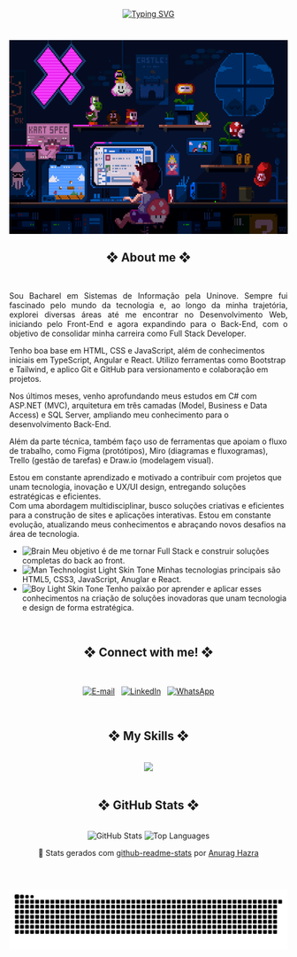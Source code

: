 
<div align="center">
    <a href="https://git.io/typing-svg"><img src="https://readme-typing-svg.demolab.com?font=Fira+Code&weight=600&size=22&pause=1000&color=940DA7&vCenter=true&width=435&lines=%E2%9D%80++%E2%97%87+++Welcome+to+my+profile+!++%E2%97%87++%E2%9D%80" alt="Typing SVG" /></a>
</div>

# 

<img align="center" alt="" height="350px" width="100%" src="src/gifs/mario.gif"> 

</br>

<h2 align="center" >❖ About me ❖ </h2> </br>


<!-- <img align="right" alt="garoto estudando no  computador" height="200px" width="200px" src=""> apos formatar no ps com margins transparentes colocar aqui.  -->

<div aling="center">
<p align="justify" > Sou Bacharel em Sistemas de Informação pela Uninove. Sempre fui fascinado pelo mundo da tecnologia e, ao longo da minha trajetória, explorei diversas áreas até me encontrar no Desenvolvimento Web, iniciando pelo Front-End e agora expandindo para o Back-End, com o objetivo de consolidar minha carreira como Full Stack Developer.

Tenho boa base em HTML, CSS e JavaScript, além de conhecimentos iniciais em TypeScript, Angular e React. Utilizo ferramentas como Bootstrap e Tailwind, e aplico Git e GitHub para versionamento e colaboração em projetos.

Nos últimos meses, venho aprofundando meus estudos em C# com ASP.NET (MVC), arquitetura em três camadas (Model, Business e Data Access) e SQL Server, ampliando meu conhecimento para o desenvolvimento Back-End.

Além da parte técnica, também faço uso de ferramentas que apoiam o fluxo de trabalho, como Figma (protótipos), Miro (diagramas e fluxogramas), Trello (gestão de tarefas) e Draw.io (modelagem visual).

Estou em constante aprendizado e motivado a contribuir com projetos que unam tecnologia, inovação e UX/UI design, entregando soluções estratégicas e eficientes.
<br>
Com uma abordagem multidisciplinar, busco soluções criativas e eficientes para a construção de sites e aplicações interativas. Estou em constante evolução, atualizando meus conhecimentos e abraçando novos desafios na área de tecnologia.
</p>
  



- <img src="https://raw.githubusercontent.com/Tarikul-Islam-Anik/Animated-Fluent-Emojis/master/Emojis/Hand%20gestures/Brain.png" alt="Brain" width="25" height="25" /> Meu objetivo é de me tornar Full Stack e construir soluções completas do back ao front.<br/>
- <img src="https://raw.githubusercontent.com/Tarikul-Islam-Anik/Animated-Fluent-Emojis/master/Emojis/People%20with%20professions/Man%20Technologist%20Light%20Skin%20Tone.png" alt="Man Technologist Light Skin Tone" width="25" height="25" /> Minhas tecnologias principais são HTML5, CSS3, JavaScript, Anuglar e React.<br/>
- <img src="https://raw.githubusercontent.com/Tarikul-Islam-Anik/Animated-Fluent-Emojis/master/Emojis/People%20with%20professions/Boy%20Light%20Skin%20Tone.png" alt="Boy Light Skin Tone" width="25" height="25" /> Tenho paixão por aprender e aplicar esses conhecimentos na criação de soluções inovadoras que unam tecnologia e design de forma estratégica.<br/>
</div>



</br>


<h2 align="center" >❖ Connect with me! ❖</h2>
</br>
<div align="center">

[![E-mail](https://img.shields.io/badge/-Email-D14836?style=for-the-badge&logo=gmail&logoColor=white)](mailto:phap1802@gmail.com)&nbsp;&nbsp;
[![LinkedIn](https://img.shields.io/badge/-LinkedIn-0A66C2?style=for-the-badge&logo=linkedin&logoColor=white)](https://www.linkedin.com/in/pauloalmeidapinto/)&nbsp;&nbsp;
[![WhatsApp](https://img.shields.io/badge/-WhatsApp-25D366?style=for-the-badge&logo=whatsapp&logoColor=white)](https://wa.me/5511983994412)

</div>

</br>


<h2 align="center" >❖ My Skills ❖ </h2>
</br>
<div align="center">
<img src="https://skillicons.dev/icons?i=vscode,visualstudio,html,css,sass,js,ts,angular,react,cs,tailwind,bootstrap,git,github,figma,&theme=dark" />
  
</div>

            
</br>       


<div style="text-align: center;" align="center">
   
  <h2>❖ GitHub Stats ❖</h2>
  <br>
  <img src="https://github-readme-stats-five-beta-10.vercel.app/api?username=Dev-Phap&show_icons=true&count_private=true&hide_title=true&hide=issues&theme=dark&border_radius=6" alt="GitHub Stats">

  <img src="https://github-readme-stats-five-beta-10.vercel.app/api/top-langs/?username=Dev-Phap&layout=compact&langs_count=6&hide=html,scss,less&theme=dark&border_radius=6" alt="Top Languages">



🔧 Stats gerados com [github-readme-stats](https://github.com/anuraghazra/github-readme-stats) por [Anurag Hazra](https://github.com/anuraghazra)
</div>

#
</br>

<div align="center">
<picture >
  <source media="(prefers-color-scheme: dark)" srcset="https://raw.githubusercontent.com/Dev-Phap/dev-phap/gh-pages/github-contribution-grid-snake-dark.svg">
  <source media="(prefers-color-scheme: light)" srcset="https://raw.githubusercontent.com/Dev-Phap/dev-phap/gh-pages/github-contribution-grid-snake.svg">
  <img alt="GitHub Contribution Snake Animation" src="https://raw.githubusercontent.com/Dev-Phap/dev-phap/gh-pages/github-contribution-grid-snake.svg">
</picture>
</div>
